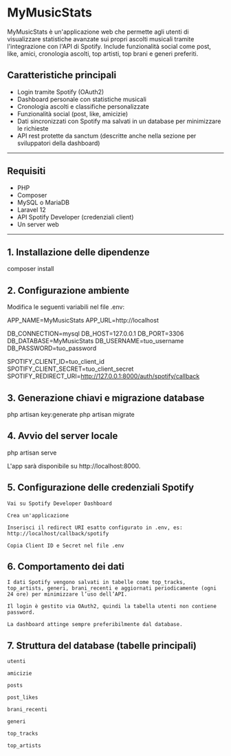 # MyMusicStats

MyMusicStats è un'applicazione web che permette agli utenti di visualizzare statistiche avanzate sui propri ascolti musicali tramite l'integrazione con l'API di Spotify. Include funzionalità social come post, like, amici, cronologia ascolti, top artisti, top brani e generi preferiti.

## Caratteristiche principali

- Login tramite Spotify (OAuth2)
- Dashboard personale con statistiche musicali
- Cronologia ascolti e classifiche personalizzate
- Funzionalità social (post, like, amicizie)
- Dati sincronizzati con Spotify ma salvati in un database per minimizzare le richieste
- API rest protette da sanctum (descritte anche nella sezione per sviluppatori della dashboard)
---

## Requisiti

- PHP
- Composer
- MySQL o MariaDB
- Laravel 12
- API Spotify Developer (credenziali client)
- Un server web

---

## 1. Installazione delle dipendenze

composer install

## 2. Configurazione ambiente

Modifica le seguenti variabili nel file .env:

APP_NAME=MyMusicStats
APP_URL=http://localhost

DB_CONNECTION=mysql
DB_HOST=127.0.0.1
DB_PORT=3306
DB_DATABASE=MyMusicStats
DB_USERNAME=tuo_username
DB_PASSWORD=tuo_password

SPOTIFY_CLIENT_ID=tuo_client_id
SPOTIFY_CLIENT_SECRET=tuo_client_secret
SPOTIFY_REDIRECT_URI=http://127.0.0.1:8000/auth/spotify/callback

## 3. Generazione chiavi e migrazione database

php artisan key:generate
php artisan migrate

## 4. Avvio del server locale

php artisan serve

L'app sarà disponibile su http://localhost:8000.
## 5. Configurazione delle credenziali Spotify

    Vai su Spotify Developer Dashboard

    Crea un'applicazione

    Inserisci il redirect URI esatto configurato in .env, es: http://localhost/callback/spotify

    Copia Client ID e Secret nel file .env

## 6. Comportamento dei dati

    I dati Spotify vengono salvati in tabelle come top_tracks, top_artists, generi, brani_recenti e aggiornati periodicamente (ogni 24 ore) per minimizzare l’uso dell’API.

    Il login è gestito via OAuth2, quindi la tabella utenti non contiene password.

    La dashboard attinge sempre preferibilmente dal database.

## 7. Struttura del database (tabelle principali)

    utenti

    amicizie

    posts

    post_likes

    brani_recenti

    generi

    top_tracks

    top_artists
